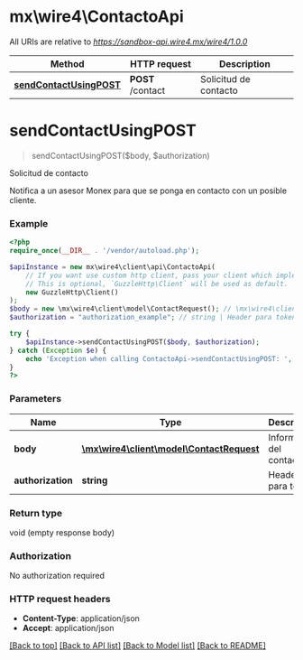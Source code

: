 # mx\wire4\ContactoApi

All URIs are relative to *https://sandbox-api.wire4.mx/wire4/1.0.0*

Method | HTTP request | Description
------------- | ------------- | -------------
[**sendContactUsingPOST**](ContactoApi.md#sendcontactusingpost) | **POST** /contact | Solicitud de contacto

# **sendContactUsingPOST**
> sendContactUsingPOST($body, $authorization)

Solicitud de contacto

Notifica a un asesor Monex para que se ponga en contacto con un posible cliente.

### Example
```php
<?php
require_once(__DIR__ . '/vendor/autoload.php');

$apiInstance = new mx\wire4\client\api\ContactoApi(
    // If you want use custom http client, pass your client which implements `GuzzleHttp\ClientInterface`.
    // This is optional, `GuzzleHttp\Client` will be used as default.
    new GuzzleHttp\Client()
);
$body = new \mx\wire4\client\model\ContactRequest(); // \mx\wire4\client\model\ContactRequest | Información del contacto
$authorization = "authorization_example"; // string | Header para token

try {
    $apiInstance->sendContactUsingPOST($body, $authorization);
} catch (Exception $e) {
    echo 'Exception when calling ContactoApi->sendContactUsingPOST: ', $e->getMessage(), PHP_EOL;
}
?>
```

### Parameters

Name | Type | Description  | Notes
------------- | ------------- | ------------- | -------------
 **body** | [**\mx\wire4\client\model\ContactRequest**](../Model/ContactRequest.md)| Información del contacto |
 **authorization** | **string**| Header para token |

### Return type

void (empty response body)

### Authorization

No authorization required

### HTTP request headers

 - **Content-Type**: application/json
 - **Accept**: application/json

[[Back to top]](#) [[Back to API list]](../../README.md#documentation-for-api-endpoints) [[Back to Model list]](../../README.md#documentation-for-models) [[Back to README]](../../README.md)

